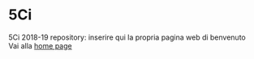 # 5Ci
5Ci 2018-19 repository: 
inserire qui la propria pagina web di benvenuto
<br>
Vai alla <a href="prova1.php">home page</a>
